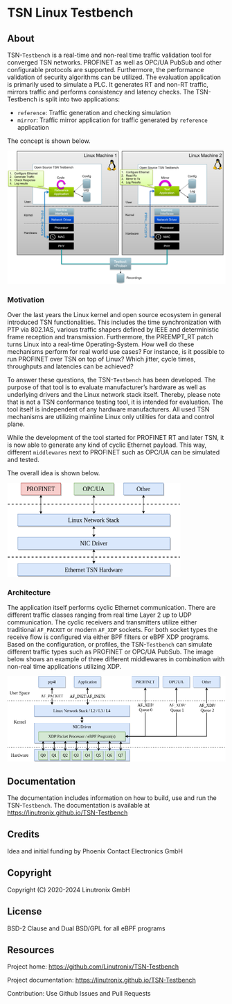 # TSN Linux Testbench #

## About ##

TSN-``Testbench`` is a real-time and non-real time traffic validation tool for
converged TSN networks. PROFINET as well as OPC/UA PubSub and other configurable
protocols are supported. Furthermore, the performance validation of security
algorithms can be utilized. The evaluation application is primarily used to
simulate a PLC. It generates RT and non-RT traffic, mirrors traffic and performs
consistency and latency checks. The TSN-Testbench is split into two
applications:

- ``reference``: Traffic generation and checking simulation
- ``mirror``: Traffic mirror application for traffic generated by ``reference``
  application

The concept is shown below.

<img src="Documentation/images/overview.png" width="600" alt="TSN-Testbench" />

### Motivation ###

Over the last years the Linux kernel and open source ecosystem in general
introduced TSN functionalities. This includes the time synchronization with PTP
via 802.1AS, various traffic shapers defined by IEEE and deterministic frame
reception and transmission. Furthermore, the PREEMPT_RT patch turns Linux into a
real-time Operating-System. How well do these mechanisms perform for real world
use cases? For instance, is it possible to run PROFINET over TSN on top of
Linux? Which jitter, cycle times, throughputs and latencies can be achieved?

To answer these questions, the TSN-``Testbench`` has been developed. The purpose
of that tool is to evaluate manufacturer’s hardware as well as underlying
drivers and the Linux network stack itself. Thereby, please note that is not a
TSN conformance testing tool, it is intended for evaluation. The tool itself is
independent of any hardware manufacturers. All used TSN mechanisms are utilizing
mainline Linux only utilities for data and control plane.

While the development of the tool started for PROFINET RT and later TSN, it is
now able to generate any kind of cyclic Ethernet payload. This way, different
``middlewares`` next to PROFINET such as OPC/UA can be simulated and tested.

The overall idea is shown below.

<img src="Documentation/images/multimiddleware.png" width="400" alt="Multi Middleware" />

### Architecture ###

The application itself performs cyclic Ethernet communication. There are
different traffic classes ranging from real time Layer 2 up to UDP
communication. The cyclic receivers and transmitters utilize either traditional
``AF_PACKET`` or modern ``AF_XDP`` sockets. For both socket types the receive
flow is configured via either BPF filters or eBPF XDP programs. Based on the
configuration, or profiles, the TSN-``Testbench`` can simulate different traffic
types such as PROFINET or OPC/UA PubSub. The image below shows an example of
three different middlewares in combination with non-real time applications
utilizing XDP.

<img src="Documentation/images/ref_test_app_architecture_xdp.png" width="600" alt="TSN-Testbench XDP Architecture" />

## Documentation ##

The documentation includes information on how to build, use and run the TSN-``Testbench``.  The documentation is
available at https://linutronix.github.io/TSN-Testbench

## Credits ##

Idea and initial funding by Phoenix Contact Electronics GmbH

## Copyright ##

Copyright (C) 2020-2024 Linutronix GmbH

## License ##

BSD-2 Clause and Dual BSD/GPL for all eBPF programs

## Resources ##

Project home: https://github.com/Linutronix/TSN-Testbench

Project documentation: https://linutronix.github.io/TSN-Testbench

Contribution: Use Github Issues and Pull Requests
